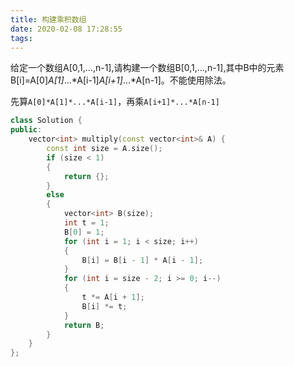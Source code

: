 ```yaml
---
title: 构建乘积数组
date: 2020-02-08 17:28:55
tags:
---
```


给定一个数组A[0,1,...,n-1],请构建一个数组B[0,1,...,n-1],其中B中的元素B[i]=A[0]*A[1]*...*A[i-1]*A[i+1]*...*A[n-1]。不能使用除法。

先算`A[0]*A[1]*...*A[i-1]`，再乘`A[i+1]*...*A[n-1]`

```cpp
class Solution {
public:
    vector<int> multiply(const vector<int>& A) {
        const int size = A.size();
        if (size < 1)
        {
            return {};
        }
        else
        {
            vector<int> B(size);
            int t = 1;
            B[0] = 1;
            for (int i = 1; i < size; i++)
            {
                B[i] = B[i - 1] * A[i - 1];
            }
            for (int i = size - 2; i >= 0; i--)
            {
                t *= A[i + 1];
                B[i] *= t;
            }
            return B;
        }
    }
};
```
